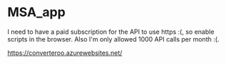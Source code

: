 # MSA_app

I need to have a paid subscription for the API to use https :(, so enable scripts in the browser.
Also I'm only allowed 1000 API calls per month :(.

https://converteroo.azurewebsites.net/
